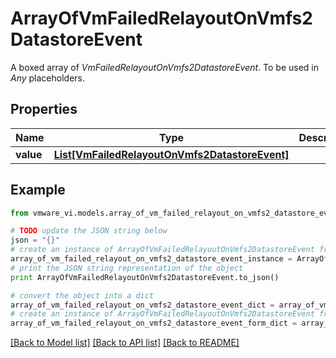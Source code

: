 # ArrayOfVmFailedRelayoutOnVmfs2DatastoreEvent

A boxed array of *VmFailedRelayoutOnVmfs2DatastoreEvent*. To be used in *Any* placeholders. 

## Properties
Name | Type | Description | Notes
------------ | ------------- | ------------- | -------------
**value** | [**List[VmFailedRelayoutOnVmfs2DatastoreEvent]**](VmFailedRelayoutOnVmfs2DatastoreEvent.md) |  | 

## Example

```python
from vmware_vi.models.array_of_vm_failed_relayout_on_vmfs2_datastore_event import ArrayOfVmFailedRelayoutOnVmfs2DatastoreEvent

# TODO update the JSON string below
json = "{}"
# create an instance of ArrayOfVmFailedRelayoutOnVmfs2DatastoreEvent from a JSON string
array_of_vm_failed_relayout_on_vmfs2_datastore_event_instance = ArrayOfVmFailedRelayoutOnVmfs2DatastoreEvent.from_json(json)
# print the JSON string representation of the object
print ArrayOfVmFailedRelayoutOnVmfs2DatastoreEvent.to_json()

# convert the object into a dict
array_of_vm_failed_relayout_on_vmfs2_datastore_event_dict = array_of_vm_failed_relayout_on_vmfs2_datastore_event_instance.to_dict()
# create an instance of ArrayOfVmFailedRelayoutOnVmfs2DatastoreEvent from a dict
array_of_vm_failed_relayout_on_vmfs2_datastore_event_form_dict = array_of_vm_failed_relayout_on_vmfs2_datastore_event.from_dict(array_of_vm_failed_relayout_on_vmfs2_datastore_event_dict)
```
[[Back to Model list]](../README.md#documentation-for-models) [[Back to API list]](../README.md#documentation-for-api-endpoints) [[Back to README]](../README.md)


